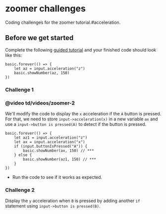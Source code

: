# zoomer challenges

Coding challenges for the zoomer tutorial.#acceleration.

## Before we get started

Complete the following [guided tutorial](/lessons/zoomer/tutorial) and your finished code should look like this:

```
basic.forever(() => {
    let az = input.acceleration("z")
    basic.showNumber(az, 150)
})
```

### Challenge 1

### @video td/videos/zoomer-2

We'll modify the code to display the `x` acceleration if the `A` button is pressed. For that, we need to store `input->acceleration(x)` in a new variable `ax` and use a `input->button is pressed(A)` to detect if the button is pressed.

```
basic.forever(() => {
    let az1 = input.acceleration("z")
    let ax = input.acceleration("x")
    if (input.buttonIsPressed("A")) {
        basic.showNumber(ax, 150) // ***
    } else {
        basic.showNumber(az1, 150) // ***
    }
})
```

* Run the code to see if it works as expected.

### Challenge 2

Display the `y` acceleration when `B` is pressed by adding another `if` statement using `input->button is pressed(B)`.

